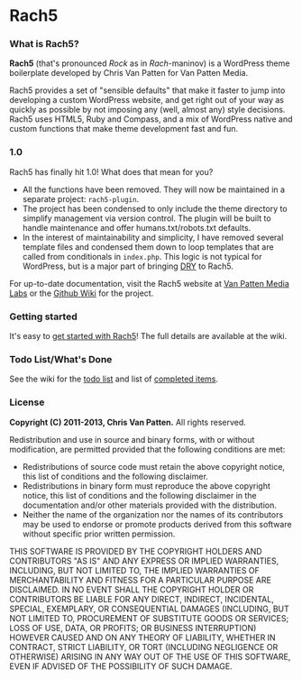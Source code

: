 # Rach5

### What is Rach5?
**Rach5** (that's pronounced _Rock_ as in _Rach_-maninov) is a WordPress theme boilerplate developed by Chris Van Patten for Van Patten Media.

Rach5 provides a set of "sensible defaults" that make it faster to jump into developing a custom WordPress website, and get right out of your way as quickly as possible by not imposing any (well, almost any) style decisions. Rach5 uses HTML5, Ruby and Compass, and a mix of WordPress native and custom functions that make theme development fast and fun.

### 1.0
Rach5 has finally hit 1.0! What does that mean for you?

*   All the functions have been removed. They will now be maintained in a separate project: `rach5-plugin`.
*   The project has been condensed to only include the theme directory to simplify management via version control. The plugin will be built to handle maintenance and offer humans.txt/robots.txt defaults.
*   In the interest of maintainability and simplicity, I have removed several template files and condensed them down to loop templates that are called from conditionals in `index.php`. This logic is not typical for WordPress, but is a major part of bringing <a href="https://en.wikipedia.org/wiki/DRY">DRY</a> to Rach5.

For up-to-date documentation, visit the Rach5 website at <a href="http://www.vanpattenmedia.com/projects/rach5/">Van Patten Media Labs</a> or the <a href="https://github.com/vanpattenmedia/rach5/wiki">Github Wiki</a> for the project.

### Getting started
It's easy to <a href="https://github.com/vanpattenmedia/rach5/wiki/Getting-Started">get started with Rach5</a>! The full details are available at the wiki.

### Todo List/What's Done
See the wiki for the <a href="https://github.com/vanpattenmedia/rach5/wiki/Todo-List">todo list</a> and list of <a href="https://github.com/vanpattenmedia/rach5/wiki/What's-Done">completed items</a>.

### License
**Copyright (C) 2011-2013, Chris Van Patten.**
All rights reserved.

Redistribution and use in source and binary forms, with or without modification, are permitted provided that the following conditions are met:

*   Redistributions of source code must retain the above copyright notice, this list of conditions and the following disclaimer.
*   Redistributions in binary form must reproduce the above copyright notice, this list of conditions and the following disclaimer in the documentation and/or other materials provided with the distribution.
*   Neither the name of the organization nor the names of its contributors may be used to endorse or promote products derived from this software without specific prior written permission.

THIS SOFTWARE IS PROVIDED BY THE COPYRIGHT HOLDERS AND CONTRIBUTORS "AS IS" AND ANY EXPRESS OR IMPLIED WARRANTIES, INCLUDING, BUT NOT LIMITED TO, THE IMPLIED WARRANTIES OF MERCHANTABILITY AND FITNESS FOR A PARTICULAR PURPOSE ARE DISCLAIMED. IN NO EVENT SHALL THE COPYRIGHT HOLDER OR CONTRIBUTORS BE LIABLE FOR ANY DIRECT, INDIRECT, INCIDENTAL, SPECIAL, EXEMPLARY, OR CONSEQUENTIAL DAMAGES (INCLUDING, BUT NOT LIMITED TO, PROCUREMENT OF SUBSTITUTE GOODS OR SERVICES; LOSS OF USE, DATA, OR PROFITS; OR BUSINESS INTERRUPTION) HOWEVER CAUSED AND ON ANY THEORY OF LIABILITY, WHETHER IN CONTRACT, STRICT LIABILITY, OR TORT (INCLUDING NEGLIGENCE OR OTHERWISE) ARISING IN ANY WAY OUT OF THE USE OF THIS SOFTWARE, EVEN IF ADVISED OF THE POSSIBILITY OF SUCH DAMAGE.
